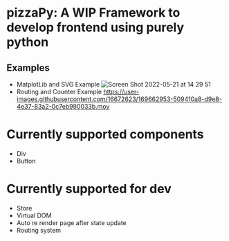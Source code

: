 # pizzaPy: A WIP Framework to develop frontend using purely python

## Examples
* MatplotLib and SVG Example
![Screen Shot 2022-05-21 at 14 29 51](https://user-images.githubusercontent.com/16672623/169662890-70cd0dbe-ed14-4f9b-a840-9e9df8430d01.png)
* Routing and Counter Example
https://user-images.githubusercontent.com/16672623/169662953-509410a8-d9e8-4e37-83a2-0c7eb990033b.mov




# Currently supported components
* Div 
* Button

# Currently supported for dev
* Store 
* Virtual DOM
* Auto re render page after state update
* Routing system
